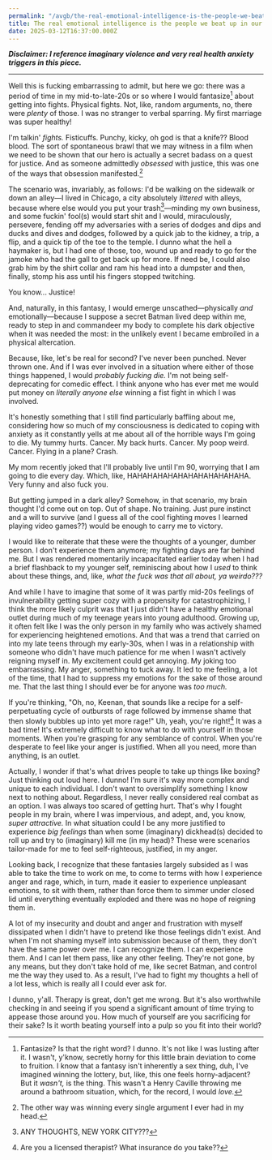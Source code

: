 ```yaml
---
permalink: "/avgb/the-real-emotional-intelligence-is-the-people-we-beat-up-in-our-heads-along-the-way/index.html"
title: The real emotional intelligence is the people we beat up in our heads along the way
date: 2025-03-12T16:37:00.000Z
---
```


***Disclaimer: I reference imaginary violence and very real health anxiety triggers in this piece.***

---

Well this is fucking embarrassing to admit, but here we go: there was a period of time in my mid-to-late-20s or so where I would fantasize[^1] about getting into fights. Physical fights. Not, like, random arguments, no, there were *plenty* of those. I was no stranger to verbal sparring. My first marriage was super healthy!

I'm talkin' *fights.* Fisticuffs. Punchy, kicky, oh god is that a knife?? Blood blood. The sort of spontaneous brawl that we may witness in a film when we need to be shown that our hero is actually a secret badass on a quest for justice. And as someone  admittedly *obsessed* with justice, this was one of the ways that obsession manifested.[^2] 

The scenario was, invariably, as follows: I'd be walking on the sidewalk or down an alley—I lived in Chicago, a city absolutely *littered* with alleys, because where else would you put your trash[^3]—minding my own business, and some fuckin' fool(s) would start shit and I would, miraculously, persevere, fending off my adversaries with a series of dodges and dips and ducks and dives and dodges, followed by a quick jab to the kidney, a trip, a flip, and a quick tip of the toe to the temple. I dunno what the hell a haymaker is, but I had one of those, too, wound up and ready to go for the jamoke who had the gall to get back up for more. If need be, I could also grab him by the shirt collar and ram his head into a dumpster and then, finally, stomp his ass until his fingers stopped twitching. 

You know... Justice! 

And, naturally, in this fantasy, I would emerge unscathed—physically *and* emotionally—because I suppose a secret Batman lived deep within me, ready to step in and commandeer my body to complete his dark objective when it was needed the most: in the unlikely event I became embroiled in a physical altercation.

Because, like, let's be real for second? I've never been punched. Never thrown one. And if I was ever involved in a situation where either of those things happened, I would *probably fucking die.* I'm not being self-deprecating for comedic effect. I think anyone who has ever met me would put money on *literally anyone else* winning a fist fight in which I was involved.

It's honestly something that I still find particularly baffling about me, considering how so much of my consciousness is dedicated to coping with anxiety as it constantly yells at me about all of the horrible ways I'm going to die. My tummy hurts. Cancer. My back hurts. Cancer. My poop weird. Cancer. Flying in a plane? Crash. 

My mom recently joked that I'll probably live until I'm 90, worrying that I am going to die every day. Which, like, HAHAHAHAHAHAHAHAHAHAHAHA. Very funny and also fuck you.

But getting jumped in a dark alley? Somehow, in that scenario, my brain thought I'd come out on top. Out of shape. No training. Just pure instinct and a will to survive (and I guess all of the cool fighting moves I learned playing video games??) would be enough to carry me to victory.

I would like to reiterate that these were the thoughts of a younger, dumber person. I don't experience them anymore; my fighting days are far behind me. But I was rendered momentarily incapacitated earlier today when I had a brief flashback to my younger self, reminiscing about how I *used* to think about these things, and, like, *what the fuck was that all about, ya weirdo???*

And while I have to imagine that some of it was partly mid-20s feelings of invulnerability getting super cozy with a propensity for catastrophizing, I think the more likely culprit was that I just didn't have a healthy emotional outlet during much of my teenage years into young adulthood. Growing up, it often felt like I was the only person in my family who was actively shamed for experiencing heightened emotions. And that was a trend that carried on into my late teens through my early-30s, when I was in a relationship with someone who didn't have much patience for me when I wasn't actively reigning myself in. My excitement could get annoying. My joking too embarrassing. My anger, something to tuck away. It led to me feeling, a lot of the time, that I had to suppress my emotions for the sake of those around me. That the last thing I should ever be for anyone was *too much.*

If you're thinking, "Oh, no, Keenan, that sounds like a recipe for a self-perpetuating cycle of outbursts of rage followed by immense shame that then slowly bubbles up into yet more rage!" Uh, yeah, you're right![^4] It was a bad time! It's extremely difficult to know what to do with yourself in those moments. When you're grasping for any semblance of control. When you're desperate to feel like your anger is justified. When all you need, more than anything, is an outlet.

Actually, I wonder if that's what drives people to take up things like boxing? Just thinking out loud here. I dunno! I'm sure it's way more complex and unique to each individual. I don't want to oversimplify something I know next to nothing about. Regardless, I never really considered real combat as an option. I was always too scared of getting hurt. That's why I fought people in my brain, where I was impervious, and adept, and, you know, *super attractive.* In what situation could I be any more justified to experience *big feelings* than when some (imaginary) dickhead(s) decided to roll up and try to (imaginary) kill me (in my head)? These were scenarios tailor-made for me to feel self-righteous, justified, in my anger.

Looking back, I recognize that these fantasies largely subsided as I was able to take the time to work on me, to come to terms with how I experience anger and rage, which, in turn, made it easier to experience unpleasant emotions, to sit with them, rather than force them to simmer under closed lid until everything eventually exploded and there was no hope of reigning them in.

A lot of my insecurity and doubt and anger and frustration with myself dissipated when I didn't have to pretend like those feelings didn't exist. And when I'm not shaming myself into submission because of them, they don't have the same power over me. I can recognize them. I can experience them. And I can let them pass, like any other feeling. They're not gone, by any means, but they don't take hold of me, like secret Batman, and control me the way they used to. As a result, I've had to fight my thoughts a hell of a lot less, which is really all I could ever ask for.

I dunno, y'all. Therapy is great, don't get me wrong. But it's also worthwhile checking in and seeing if you spend a significant amount of time trying to appease those around you. How much of yourself are you sacrificing for their sake? Is it worth beating yourself into a pulp so you fit into their world?

[^1]: Fantasize? Is that the right word? I dunno. It's not like I was lusting after it. I wasn't, y'know, secretly horny for this little brain deviation to come to fruition. I know that a fantasy isn't inherently a sex thing, duh, I've imagined winning the lottery, but, like, this one feels horny-adjacent? But it *wasn't,* is the thing. This wasn't a Henry Caville throwing me around a bathroom situation, which, for the record, I would *love.*

[^2]: The other way was winning every single argument I ever had in my head.

[^3]: ANY THOUGHTS, NEW YORK CITY???

[^4]: Are you a licensed therapist? What insurance do you take??


